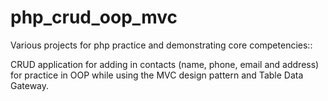 php_crud_oop_mvc
================

Various projects for php practice and demonstrating core competencies::

CRUD application for adding in contacts (name, phone, email and address) for practice in OOP while using the MVC design pattern and Table Data Gateway.

